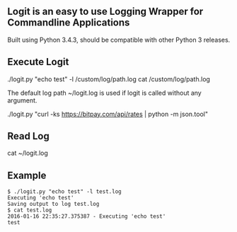 Logit is an easy to use Logging Wrapper for Commandline Applications
-----------------------

Built using Python 3.4.3, should be compatible with other Python 3 releases.

## Execute Logit

./logit.py "echo test" -l /custom/log/path.log
cat /custom/log/path.log


The default log path ~/logit.log is used if logit is called without any argument.

./logit.py "curl -ks https://bitpay.com/api/rates | python -m json.tool"


## Read Log
cat ~/logit.log




## Example

````shell
$ ./logit.py "echo test" -l test.log
Executing 'echo test'
Saving output to log test.log
$ cat test.log
2016-01-16 22:35:27.375387 - Executing 'echo test'
test
````